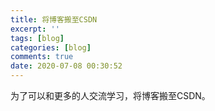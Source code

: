 ```yaml
---
title: 将博客搬至CSDN
excerpt: ''
tags: [blog]
categories: [blog]
comments: true
date: 2020-07-08 00:30:52
---
```



为了可以和更多的人交流学习，将博客搬至CSDN。
